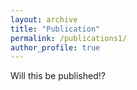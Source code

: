 ```yaml
---
layout: archive
title: "Publication"
permalink: /publications1/
author_profile: true
---
```


Will this be published!?
